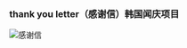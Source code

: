 ### thank you letter（感谢信）韩国闻庆项目
![感谢信](https://github.com/BSBCore/everDocs/blob/master/docs/res/%E9%9F%A9%E5%9B%BD%E9%97%BB%E5%BA%86%E9%A1%B9%E7%9B%AE%E6%A1%88%E4%BE%8B/%E8%BF%90%E8%90%A5/thank%20you%20letter%EF%BC%88%E6%84%9F%E8%B0%A2%E4%BF%A1%EF%BC%89%E9%9F%A9%E5%9B%BD%E9%97%BB%E5%BA%86%E9%A1%B9%E7%9B%AE.jpg?raw=true)
